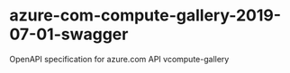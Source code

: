 # azure-com-compute-gallery-2019-07-01-swagger
OpenAPI specification for azure.com API vcompute-gallery
